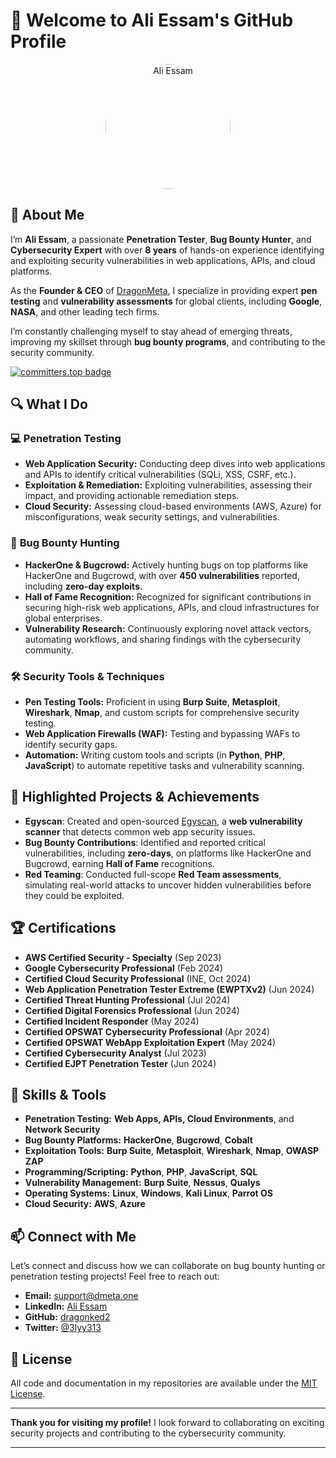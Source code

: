 # 👋 Welcome to Ali Essam's GitHub Profile

<p align="center">
  <img src="https://avatars.githubusercontent.com/u/66541902?v=4" alt="Ali Essam" width="200" style="border-radius: 50%;">
</p>

## 🚀 About Me

I’m **Ali Essam**, a passionate **Penetration Tester**, **Bug Bounty Hunter**, and **Cybersecurity Expert** with over **8 years** of hands-on experience identifying and exploiting security vulnerabilities in web applications, APIs, and cloud platforms.

As the **Founder & CEO** of [DragonMeta](https://www.dmeta.one/), I specialize in providing expert **pen testing** and **vulnerability assessments** for global clients, including **Google**, **NASA**, and other leading tech firms.

I’m constantly challenging myself to stay ahead of emerging threats, improving my skillset through **bug bounty programs**, and contributing to the security community.


[![committers.top badge](https://user-badge.committers.top/egypt_public/dragonked2.svg)](https://user-badge.committers.top/egypt_public/dragonked2)


## 🔍 What I Do

### 💻 **Penetration Testing**

- **Web Application Security:** Conducting deep dives into web applications and APIs to identify critical vulnerabilities (SQLi, XSS, CSRF, etc.).
- **Exploitation & Remediation:** Exploiting vulnerabilities, assessing their impact, and providing actionable remediation steps.
- **Cloud Security:** Assessing cloud-based environments (AWS, Azure) for misconfigurations, weak security settings, and vulnerabilities.

### 🎯 **Bug Bounty Hunting**

- **HackerOne & Bugcrowd:** Actively hunting bugs on top platforms like HackerOne and Bugcrowd, with over **450 vulnerabilities** reported, including **zero-day exploits**.
- **Hall of Fame Recognition:** Recognized for significant contributions in securing high-risk web applications, APIs, and cloud infrastructures for global enterprises.
- **Vulnerability Research:** Continuously exploring novel attack vectors, automating workflows, and sharing findings with the cybersecurity community.

### 🛠 **Security Tools & Techniques**

- **Pen Testing Tools:** Proficient in using **Burp Suite**, **Metasploit**, **Wireshark**, **Nmap**, and custom scripts for comprehensive security testing.
- **Web Application Firewalls (WAF):** Testing and bypassing WAFs to identify security gaps.
- **Automation:** Writing custom tools and scripts (in **Python**, **PHP**, **JavaScript**) to automate repetitive tasks and vulnerability scanning.

## 🌟 **Highlighted Projects & Achievements**

- **Egyscan**: Created and open-sourced [Egyscan](https://github.com/dragonked2/Egyscan), a **web vulnerability scanner** that detects common web app security issues.
- **Bug Bounty Contributions**: Identified and reported critical vulnerabilities, including **zero-days**, on platforms like HackerOne and Bugcrowd, earning **Hall of Fame** recognitions.
- **Red Teaming**: Conducted full-scope **Red Team assessments**, simulating real-world attacks to uncover hidden vulnerabilities before they could be exploited.

## 🏆 **Certifications**

- **AWS Certified Security - Specialty** (Sep 2023)
- **Google Cybersecurity Professional** (Feb 2024)
- **Certified Cloud Security Professional** (INE, Oct 2024)
- **Web Application Penetration Tester Extreme (EWPTXv2)** (Jun 2024)
- **Certified Threat Hunting Professional** (Jul 2024)
- **Certified Digital Forensics Professional** (Jun 2024)
- **Certified Incident Responder** (May 2024)
- **Certified OPSWAT Cybersecurity Professional** (Apr 2024)
- **Certified OPSWAT WebApp Exploitation Expert** (May 2024)
- **Certified Cybersecurity Analyst** (Jul 2023)
- **Certified EJPT Penetration Tester** (Jun 2024)

## 📝 **Skills & Tools**

- **Penetration Testing:** **Web Apps, APIs, Cloud Environments**, and **Network Security**
- **Bug Bounty Platforms:** **HackerOne**, **Bugcrowd**, **Cobalt**
- **Exploitation Tools:** **Burp Suite**, **Metasploit**, **Wireshark**, **Nmap**, **OWASP ZAP**
- **Programming/Scripting:** **Python**, **PHP**, **JavaScript**, **SQL**
- **Vulnerability Management:** **Burp Suite**, **Nessus**, **Qualys**
- **Operating Systems:** **Linux**, **Windows**, **Kali Linux**, **Parrot OS**
- **Cloud Security:** **AWS**, **Azure**

## 📫 **Connect with Me**

Let’s connect and discuss how we can collaborate on bug bounty hunting or penetration testing projects! Feel free to reach out:

- **Email:** [support@dmeta.one](mailto:support@dmeta.one)
- **LinkedIn:** [Ali Essam](https://www.linkedin.com/in/dragonked2)
- **GitHub:** [dragonked2](https://www.github.com/dragonked2)
- **Twitter:** [@3lyy313](http://twitter.com/3lyy313)

## 📝 **License**

All code and documentation in my repositories are available under the [MIT License](LICENSE).

---

**Thank you for visiting my profile!** I look forward to collaborating on exciting security projects and contributing to the cybersecurity community.

---

